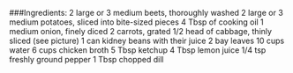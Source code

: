 ###Ingredients:
2 large or 3 medium beets, thoroughly washed
2 large or 3 medium potatoes, sliced into bite-sized pieces
4 Tbsp of cooking oil
1 medium onion, finely diced
2 carrots, grated
1/2 head of cabbage, thinly sliced (see picture)
1 can kidney beans with their juice
2 bay leaves
10 cups water
6 cups chicken broth
5 Tbsp ketchup
4 Tbsp lemon juice
1/4 tsp freshly ground pepper
1 Tbsp chopped dill

